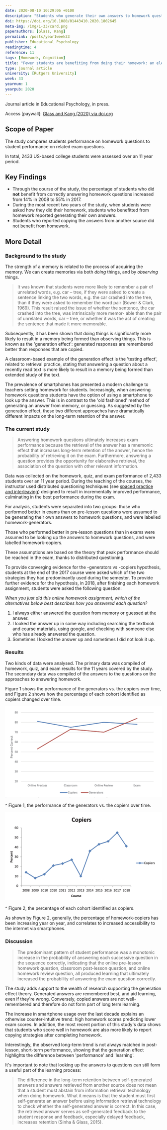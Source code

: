 ```yaml
---
date: 2020-08-10 10:29:06 +0100
description: "Students who generate their own answers to homework questions are shown to do better in exams, even if they got the homework answers wrong, when compared to students who look up the answers to homework questions."
doi: https://doi.org/10.1080/01443410.2020.1802645
meta-img: /img/1-33/card.png
paperauthors: [Glass, Kang]
permalink: /posts/year1week33
publisher: Educational Psychology
readingtime: 4
reference: 11
tags: [Homework, Cognition]
title: "Fewer students are benefiting from doing their homework: an eleven-year study"
type: journal article
university: [Rutgers University]
week: 33
yearnum: 1
yearpub: 2020
---
```


Journal article in Educational Psychology, in press.

Access [paywall]: [Glass and Kang (2020) via doi.org](https://doi.org/10.1080/01443410.2020.1802645)

## Scope of Paper
The study compares students performance on homework questions to student performance on related exam questions.

In total, 2433 US-based college students were assessed over an 11 year period.  

## Key Findings
- Through the course of the study, the percentage of students who did **not** benefit from correctly answering homework questions increased from 14% in 2008 to 55% in 2017.
- During the most recent two years of the study, when students were asked how they did their homework, students who benefitted from homework reported generating their own answers.
- Students who reported copying the answers from another source did not benefit from homework.

## More Detail

### Background to the study

The strength of a memory is related to the process of acquiring the memory. We can create memories via both _doing_ things, and by _observing_ things.

> It was known that students were more likely to remember a pair of unrelated words, e.g. car – tree, if they were asked to create a sentence linking the two words, e.g. the car crashed into the tree, than if they were asked to remember the word pair (Bower & Clark, 1969). This result raised the issue of whether the sentence, the car crashed into the tree, was intrinsically more memor- able than the pair of unrelated words, car – tree, or whether it was the act of creating the sentence that made it more memorable.

Subsequently, it has been shown that doing things is significantly more likely to result in a memory being formed than observing things. This is known as the 'generation effect': generated responses are remembered better than responses that are copied.  

A classroom-based example of the generation effect is the 'testing effect', related to retrieval practice, stating that answering a question about a recently read text is more likely to result in a memory being formed than extended study of the text.  

The prevalence of smartphones has presented a modern challenge to teachers setting homework for students. Increasingly, when answering homework questions students have the option of using a smartphone to look up the answer. This is in contrast to the 'old fashioned' method of generating an answer from memory, or guessing. As suggested by the generation effect, these two different approaches have dramatically different impacts on the long-term retention of the answer.

### The current study

> Answering homework questions ultimately increases exam performance because the retrieval of the answer has a mnemonic effect that increases long-term retention of the answer, hence the probability of retrieving it on the exam. Furthermore, answering a question provides the opportunity for elaborative retrieval, the association of the question with other relevant information.

Data was collected on the homework, quiz, and exam performance of 2,433 students over an 11 year period. During the teaching of the courses, the instructor used distributed questioning techniques (see [spaced practice and interleaving](/posts/year1week26)) designed to result in incrementally improved performance, culminating in the best performance during the exam.

For analysis, students were separated into two groups: those who performed better in exams than on pre-lesson questions were assumed to be generating their own answers to homework questions, and were labelled homework-generators.

Those who performed better in pre-lesson questions than in exams were assumed to be looking up the answers to homework questions, and were labelled homework-copiers.

These assumptions are based on the theory that peak performance should be reached in the exam, thanks to distributed questioning.

To provide converging evidence for the -generators vs -copiers hypothesis, students at the end of the 2017 course were asked which of the two strategies they had predominantly used during the semester. To provide further evidence for the hypothesis, in 2018, after finishing each homework assignment, students were asked the following question:

_When you just did this online homework assignment, which of the alternatives below best describes how you answered each question?_  

1. I always either answered the question from memory or guessed at the answer.
2. I looked the answer up in some way including searching the textbook and course materials, using google, and checking with someone else who has already answered the question.  
3. Sometimes I looked the answer up and sometimes I did not look it up.

### Results

Two kinds of data were analysed. The primary data was compiled of homework, quiz, and exam results for the 11 years covered by the study. The secondary data was compiled of the answers to the questions on the approaches to answering homework.

Figure 1 shows the performance of the generators vs. the copiers over time, and Figure 2 shows how the percentage of each cohort identified as copiers changed over time.

![Figure 1](/img/1-33/fig1.png)

^ Figure 1, the performance of the generators vs. the copiers over time.

![Figure 2](/img/1-33/fig2.png)

^ Figure 2, the percentage of each cohort identified as copiers.

As shown by Figure 2, generally, the percentage of homework-copiers has been increasing year on year, and correlates to increased accessibility to the internet via smartphones.

### Discussion

> The predominant pattern of student performance was a monotonic increase in the probability of answering each successive question in the sequence correctly, indicating that the online pre-lesson homework question, classroom post-lesson question, and online homework review question, all produced learning that ultimately increased the probability of answering the exam question correctly.  

The study adds support to the wealth of research supporting the generation effect theory. Generated answers are remembered best, and aid learning, even if they're wrong. Conversely, copied answers are not well-remembered and therefore do not form part of long term learning.

The increase in smartphone usage over the last decade explains an otherwise counter-intuitive trend: high homework scores predicting lower exam scores. In addition, the most recent portion of this study's data shows that students who score well in homework are also more likely to report copying strategies after completing homework.

Interestingly, the observed long-term trend is not always matched in post-lesson, short-term performance, showing that the generation effect highlights the difference between 'performance' and 'learning'.

It's important to note that looking up the answers to questions can still form a useful part of the learning process:

> The difference in the long-term retention between self-generated answers and answers retrieved from another source does not mean that a student must abstain from information retrieval technology when doing homework. What it means is that the student must first self-generate an answer before using information retrieval technology to check whether the self-generated answer is correct. In this case, the retrieved answer serves as self-generated feedback to the student response and feedback, especially delayed feedback, increases retention (Sinha & Glass, 2015).
